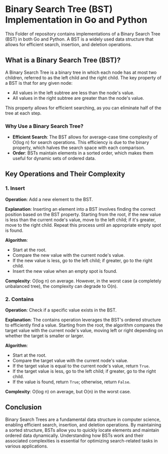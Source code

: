 # Binary Search Tree (BST) Implementation in Go and Python

This Folder of repository contains implementations of a Binary Search Tree (BST) in both Go and Python. A BST is a widely used data structure that allows for efficient search, insertion, and deletion operations.

## What is a Binary Search Tree (BST)?

A Binary Search Tree is a binary tree in which each node has at most two children, referred to as the left child and the right child. The key property of a BST is that for any given node:

- All values in the left subtree are less than the node's value.
- All values in the right subtree are greater than the node's value.

This property allows for efficient searching, as you can eliminate half of the tree at each step.

### Why Use a Binary Search Tree?

- **Efficient Search**: The BST allows for average-case time complexity of O(log n) for search operations. This efficiency is due to the binary property, which halves the search space with each comparison.
- **Order**: BSTs maintain elements in a sorted order, which makes them useful for dynamic sets of ordered data.

## Key Operations and Their Complexity

### 1. Insert

**Operation**: Add a new element to the BST.

**Explanation**: Inserting an element into a BST involves finding the correct position based on the BST property. Starting from the root, if the new value is less than the current node's value, move to the left child; if it's greater, move to the right child. Repeat this process until an appropriate empty spot is found.

**Algorithm**:
- Start at the root.
- Compare the new value with the current node's value.
- If the new value is less, go to the left child; if greater, go to the right child.
- Insert the new value when an empty spot is found.

**Complexity**: O(log n) on average. However, in the worst case (a completely unbalanced tree), the complexity can degrade to O(n).

### 2. Contains

**Operation**: Check if a specific value exists in the BST.

**Explanation**: The contains operation leverages the BST's ordered structure to efficiently find a value. Starting from the root, the algorithm compares the target value with the current node's value, moving left or right depending on whether the target is smaller or larger.

**Algorithm**:
- Start at the root.
- Compare the target value with the current node's value.
- If the target value is equal to the current node's value, return `True`.
- If the target value is less, go to the left child; if greater, go to the right child.
- If the value is found, return `True`; otherwise, return `False`.

**Complexity**: O(log n) on average, but O(n) in the worst case.

## Conclusion

Binary Search Trees are a fundamental data structure in computer science, enabling efficient search, insertion, and deletion operations. By maintaining a sorted structure, BSTs allow you to quickly locate elements and maintain ordered data dynamically. Understanding how BSTs work and their associated complexities is essential for optimizing search-related tasks in various applications.
